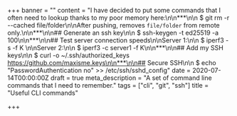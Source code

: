 +++
banner = ""
content = "I have decided to put some commands that I often need to lookup thanks to my poor memory here:\n\n***\n\n    $ git rm -r --cached file/folder\n\nAfter pushing, removes `file/folder` from remote only.\n\n***\n\n## Generate an ssh key\n\n    $ ssh-keygen -t ed25519 -a 100\n\n***\n\n## Test server connection speeds\n\nServer 1:\n\n    $ iperf3 -s -f K \n\nServer 2:\n\n    $ iperf3 -c server1 -f K\n\n***\n\n## Add my SSH keys\n\n    $ curl -o ~/.ssh/authorized_keys https://github.com/maxisme.keys\n\n***\n\n## Secure SSH\n\n    $ echo \"PasswordAuthentication no\" >> /etc/ssh/sshd_config"
date = 2020-07-14T00:00:00Z
draft = true
meta_description = "A set of command line commands that I need to remember."
tags = ["cli", "git", "ssh"]
title = "Useful CLI commands"

+++
